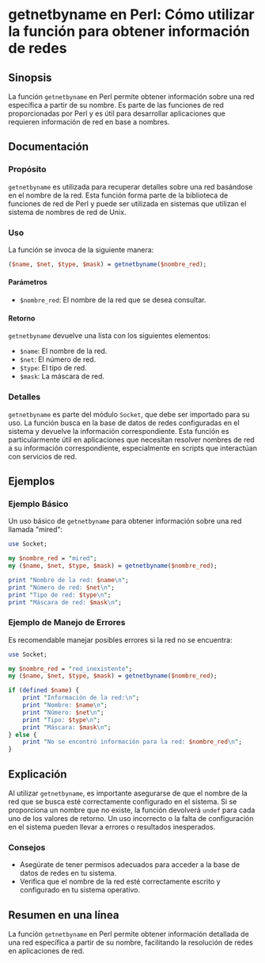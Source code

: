 <!--
Meta Description: # getnetbyname en Perl: Cómo utilizar la función para obtener información de redes ## Sinopsis La función `getnetbyname` en Perl permite obtener infor...
Meta Keywords: red, getnetbyname, nombre, que, print
-->

# getnetbyname en Perl: Cómo utilizar la función para obtener información de redes

## Sinopsis
La función `getnetbyname` en Perl permite obtener información sobre una red específica a partir de su nombre. Es parte de las funciones de red proporcionadas por Perl y es útil para desarrollar aplicaciones que requieren información de red en base a nombres.

## Documentación
### Propósito
`getnetbyname` es utilizada para recuperar detalles sobre una red basándose en el nombre de la red. Esta función forma parte de la biblioteca de funciones de red de Perl y puede ser utilizada en sistemas que utilizan el sistema de nombres de red de Unix.

### Uso
La función se invoca de la siguiente manera:

```perl
($name, $net, $type, $mask) = getnetbyname($nombre_red);
```

#### Parámetros
- `$nombre_red`: El nombre de la red que se desea consultar.

#### Retorno
`getnetbyname` devuelve una lista con los siguientes elementos:
- `$name`: El nombre de la red.
- `$net`: El número de red.
- `$type`: El tipo de red.
- `$mask`: La máscara de red.

### Detalles
`getnetbyname` es parte del módulo `Socket`, que debe ser importado para su uso. La función busca en la base de datos de redes configuradas en el sistema y devuelve la información correspondiente. Esta función es particularmente útil en aplicaciones que necesitan resolver nombres de red a su información correspondiente, especialmente en scripts que interactúan con servicios de red.

## Ejemplos
### Ejemplo Básico
Un uso básico de `getnetbyname` para obtener información sobre una red llamada "mired":

```perl
use Socket;

my $nombre_red = "mired";
my ($name, $net, $type, $mask) = getnetbyname($nombre_red);

print "Nombre de la red: $name\n";
print "Número de red: $net\n";
print "Tipo de red: $type\n";
print "Máscara de red: $mask\n";
```

### Ejemplo de Manejo de Errores
Es recomendable manejar posibles errores si la red no se encuentra:

```perl
use Socket;

my $nombre_red = "red_inexistente";
my ($name, $net, $type, $mask) = getnetbyname($nombre_red);

if (defined $name) {
    print "Información de la red:\n";
    print "Nombre: $name\n";
    print "Número: $net\n";
    print "Tipo: $type\n";
    print "Máscara: $mask\n";
} else {
    print "No se encontró información para la red: $nombre_red\n";
}
```

## Explicación
Al utilizar `getnetbyname`, es importante asegurarse de que el nombre de la red que se busca esté correctamente configurado en el sistema. Si se proporciona un nombre que no existe, la función devolverá `undef` para cada uno de los valores de retorno. Un uso incorrecto o la falta de configuración en el sistema pueden llevar a errores o resultados inesperados.

### Consejos
- Asegúrate de tener permisos adecuados para acceder a la base de datos de redes en tu sistema.
- Verifica que el nombre de la red esté correctamente escrito y configurado en tu sistema operativo.

## Resumen en una línea
La función `getnetbyname` en Perl permite obtener información detallada de una red específica a partir de su nombre, facilitando la resolución de redes en aplicaciones de red.